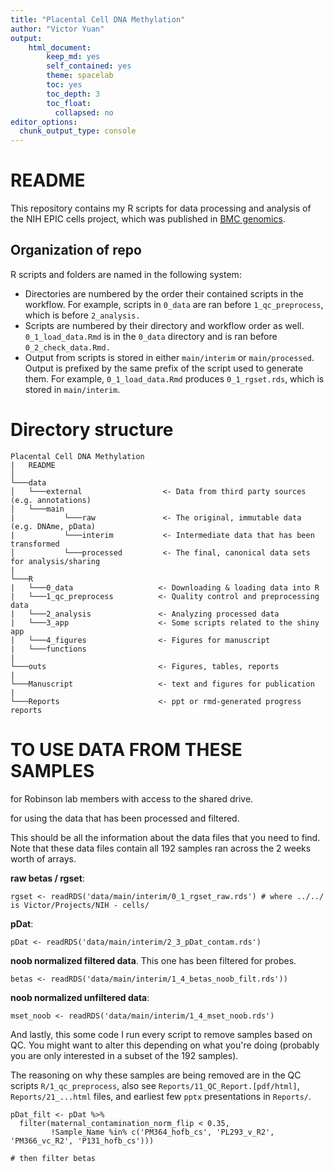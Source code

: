 ```yaml
---
title: "Placental Cell DNA Methylation"
author: "Victor Yuan"
output:
    html_document:
        keep_md: yes
        self_contained: yes
        theme: spacelab
        toc: yes
        toc_depth: 3
        toc_float:
          collapsed: no
editor_options:
  chunk_output_type: console
---
```




# README

This repository contains my R scripts for data processing and analysis of the NIH EPIC cells project, which was published in [BMC genomics](https://bmcgenomics.biomedcentral.com/articles/10.1186/s12864-020-07186-6).

## Organization of repo

R scripts and folders are named in the following system:

* Directories are numbered by the order their contained scripts in the workflow. For example, scripts
in `0_data` are ran before `1_qc_preprocess`, which is before `2_analysis.`
* Scripts are numbered by their directory and workflow order as well. `0_1_load_data.Rmd` is in the 
`0_data` directory and is ran before `0_2_check_data.Rmd.`
* Output from scripts is stored in either `main/interim` or `main/processed`. Output is prefixed by the
same prefix of the script used to generate them. For example, `0_1_load_data.Rmd` produces 
`0_1_rgset.rds`, which is stored in `main/interim`.

# Directory structure

```
Placental Cell DNA Methylation                  
|   README
│   
└───data
│   └───external                  <- Data from third party sources (e.g. annotations)
│   └───main
|           └───raw               <- The original, immutable data (e.g. DNAme, pData)          
|           └───interim           <- Intermediate data that has been transformed
│           └───processed         <- The final, canonical data sets for analysis/sharing
|
└───R
|   └───0_data                   <- Downloading & loading data into R
|   └───1_qc_preprocess          <- Quality control and preprocessing data
|   └───2_analysis               <- Analyzing processed data
|   └───3_app                    <- Some scripts related to the shiny app
|   └───4_figures                <- Figures for manuscript
|   └───functions                 
|
└───outs                         <- Figures, tables, reports
|
└───Manuscript                   <- text and figures for publication
|
└───Reports                      <- ppt or rmd-generated progress reports
```

# TO USE DATA FROM THESE SAMPLES

for Robinson lab members with access to the shared drive.

for using the data that has been processed and filtered.

This should be all the information about the data files that you need to find. Note that these data files contain all 192 samples ran across the 2 weeks worth of arrays.

**raw betas / rgset**:
```
rgset <- readRDS('data/main/interim/0_1_rgset_raw.rds') # where ../../ is Victor/Projects/NIH - cells/
```

**pDat**:

```
pDat <- readRDS('data/main/interim/2_3_pDat_contam.rds')
```

**noob normalized filtered data**. This one has been filtered for probes.
```
betas <- readRDS('data/main/interim/1_4_betas_noob_filt.rds'))
```

**noob normalized unfiltered data**:
```
mset_noob <- readRDS('data/main/interim/1_4_mset_noob.rds')
```

And lastly, this some code I run every script to remove samples based on QC. You might want to alter this depending on what you're doing (probably you are only interested in a subset of the 192 samples). 

The reasoning on why these samples are being removed are in the QC scripts `R/1_qc_preprocess`, also see `Reports/11_QC_Report.[pdf/html]`, `Reports/21_...html` files, and earliest few `pptx` presentations in `Reports/`.

```
pDat_filt <- pDat %>% 
  filter(maternal_contamination_norm_flip < 0.35,
         !Sample_Name %in% c('PM364_hofb_cs', 'PL293_v_R2', 'PM366_vc_R2', 'P131_hofb_cs')))

# then filter betas 
```
